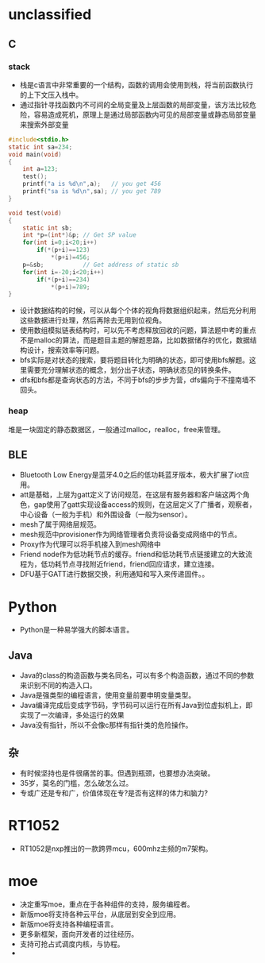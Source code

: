 # unclassified

## C

### stack
- 栈是c语言中非常重要的一个结构，函数的调用会使用到栈，将当前函数执行的上下文压入栈中。
- 通过指针寻找函数内不可间的全局变量及上层函数的局部变量，该方法比较危险，容易造成死机，原理上是通过局部函数内可见的局部变量或静态局部变量来搜索外部变量
```c
#include<stdio.h>
static int sa=234;
void main(void)
{
    int a=123;
    test();
    printf("a is %d\n",a);   // you get 456
    printf("sa is %d\n",sa); // you get 789
}

void test(void)
{
    static int sb;
    int *p=(int*)&p; // Get SP value
    for(int i=0;i<20;i++)
        if(*(p+i)==123)
            *(p+i)=456;
    p=&sb;           // Get address of static sb
    for(int i=-20;i<20;i++)
        if(*(p+i)==234)
            *(p+i)=789;
}
```
- 设计数据结构的时候，可以从每个个体的视角将数据组织起来，然后充分利用这些数据进行处理，然后再除去无用到位视角。
- 使用数组模拟链表结构时，可以先不考虑释放回收的问题，算法题中考的重点不是malloc的算法，而是题目主题的解题思路，比如数据储存的优化，数据结构设计，搜索效率等问题。
- bfs实际是对状态的搜索，要将题目转化为明确的状态，即可使用bfs解题。这里需要充分理解状态的概念，划分出子状态，明确状态见的转换条件。
- dfs和bfs都是查询状态的方法，不同于bfs的步步为营，dfs偏向于不撞南墙不回头。

### heap
堆是一块固定的静态数据区，一般通过malloc，realloc，free来管理。


## BLE
- Bluetooth Low Energy是蓝牙4.0之后的低功耗蓝牙版本，极大扩展了iot应用。
- att是基础，上层为gatt定义了访问规范，在这层有服务器和客户端这两个角色，gap使用了gatt实现设备access的规则，在这层定义了广播者，观察者，中心设备（一般为手机）和外围设备（一般为sensor）。
- mesh了属于网络层规范。
- mesh规范中provisioner作为网络管理者负责将设备变成网络中的节点。
- Proxy作为代理可以将手机接入到mesh网络中
- Friend node作为低功耗节点的缓存。friend和低功耗节点链接建立的大致流程为，低功耗节点寻找附近friend，friend回应请求，建立连接。
- DFU基于GATT进行数据交换，利用通知和写入来传递固件。。

# Python
- Python是一种易学强大的脚本语言。

## Java
- Java的class的构造函数与类名同名，可以有多个构造函数，通过不同的参数来识别不同的构造入口。
- Java是强类型的编程语言，使用变量前要申明变量类型。
- Java编译完成后变成字节码，字节码可以运行在所有Java到位虚拟机上，即实现了一次编译，多处运行的效果
- Java没有指针，所以不会像c那样有指针类的危险操作。

## 杂
- 有时候坚持也是件很痛苦的事。但遇到瓶颈，也要想办法突破。
- 35岁，莫名的门槛，怎么破怎么过。
- 专或广还是专和广，价值体现在专?是否有这样的体力和脑力?


# RT1052
- RT1052是nxp推出的一款跨界mcu，600mhz主频的m7架构。


# moe
- 决定重写moe，重点在于各种组件的支持，服务编程者。
- 新版moe将支持各种云平台，从底层到安全到应用。
- 新版moe将支持各种编程语言。
- 更多新框架，面向开发者的过往经历。
- 支持可抢占式调度内核，与协程。
- 

